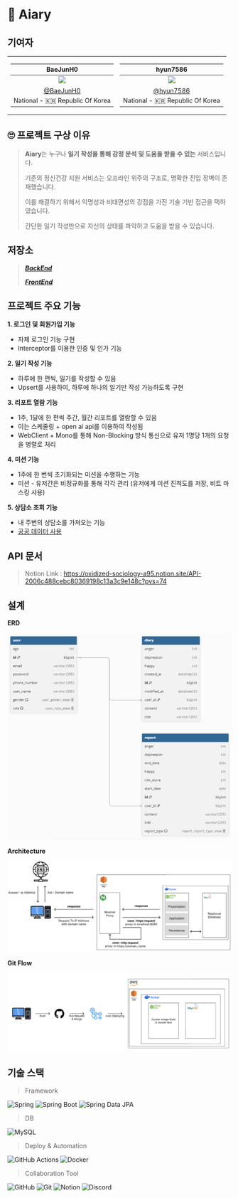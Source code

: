 # 📕 Aiary

## 기여자
<table>
<tr>
<td>

|                     BaeJunH0                       |
| :------------------------------------------------: |
| <img width="240px" src="https://avatars.githubusercontent.com/u/114082026?v=4" /> |
|     [@BaeJunH0](https://github.com/BaeJunH0)       |
|          National - 🇰🇷 Republic Of Korea           |

</td>
<td>

|                  hyun7586                   |
| :------------------------------------------------: |
| <img width="240px" src="https://avatars.githubusercontent.com/u/104716006?v=4" /> |
|     [@hyun7586](https://github.com/hyun7586) |
|          National - 🇰🇷 Republic Of Korea            |

</td>
</tr>
</table>

## 🙄 프로젝트 구상 이유
> **Aiary**는 누구나 **일기 작성을 통해 감정 분석 및 도움을 받을 수 있는** 서비스입니다.
>
> 기존의 정신건강 지원 서비스는 오프라인 위주의 구조로, 명확한 진입 장벽이 존재했습니다.
>
> 이를 해결하기 위해서 익명성과 비대면성의 강점을 가진 기술 기반 접근을 택하였습니다.
>
> 간단한 일기 작성만으로 자신의 상태를 파악하고 도움을 받을 수 있습니다.

## 저장소
> [**_BackEnd_**](https://github.com/TeamAiary/TA_BE)
>
> [**_FrontEnd_**](https://github.com/TeamAiary/TA_Android)

## 프로젝트 주요 기능
**1. 로그인 및 회원가입 기능**
- 자체 로그인 기능 구현
- Interceptor를 이용한 인증 및 인가 기능

**2. 일기 작성 기능**
- 하루에 한 편씩, 일기를 작성할 수 있음
- Upsert를 사용하여, 하루에 하나의 일기만 작성 가능하도록 구현

**3. 리포트 열람 기능**
- 1주, 1달에 한 편씩 주간, 월간 리포트를 열람할 수 있음
- 이는 스케줄링 + open ai api를 이용하여 작성됨
- WebClient + Mono를 통해 Non-Blocking 방식 통신으로 유저 1명당 1개의 요청을 병렬로 처리

**4. 미션 기능**
- 1주에 한 번씩 초기화되는 미션을 수행하는 기능
- 미션 - 유저간은 비정규화를 통해 각각 관리 (유저에게 미션 진척도를 저장, 비트 마스킹 사용)

**5. 상담소 조회 기능**
- 내 주변의 상담소를 가져오는 기능
- [공공 데이터 사용](https://www.data.go.kr/iim/api/selectAPIAcountView.do)

## API 문서
> Notion Link : https://oxidized-sociology-a95.notion.site/API-2006c488cebc80369198c13a3c9e148c?pvs=74

## 설계

**ERD**

![erd.png](image/erd.png)

**Architecture**

![img.png](image/arch.png)

**Git Flow**

![git_flow.png](image/git_flow.png)

## 기술 스택
> Framework
>
![Spring](https://img.shields.io/badge/Spring-6DB33F?style=for-the-badge&logo=spring&logoColor=white)
![Spring Boot](https://img.shields.io/badge/Spring%20Boot-6DB33F?style=for-the-badge&logo=springboot&logoColor=white)
![Spring Data JPA](https://img.shields.io/badge/Spring%20Data%20JPA-6DB33F?style=for-the-badge&logo=spring&logoColor=white)
> DB
>
![MySQL](https://img.shields.io/badge/MySQL-4479A1?style=for-the-badge&logo=mysql&logoColor=white)

> Deploy & Automation
>
![GitHub Actions](https://img.shields.io/badge/GitHub%20Actions-2088FF?style=for-the-badge&logo=githubactions&logoColor=white)
![Docker](https://img.shields.io/badge/Docker-2496ED?style=for-the-badge&logo=docker&logoColor=white)


> Collaboration Tool
>
![GitHub](https://img.shields.io/badge/GitHub-181717?style=for-the-badge&logo=github&logoColor=white)
![Git](https://img.shields.io/badge/Git-F05032?style=for-the-badge&logo=git&logoColor=white)
![Notion](https://img.shields.io/badge/Notion-000000?style=for-the-badge&logo=notion&logoColor=white)
![Discord](https://img.shields.io/badge/Discord-5865F2?style=for-the-badge&logo=discord&logoColor=white)
